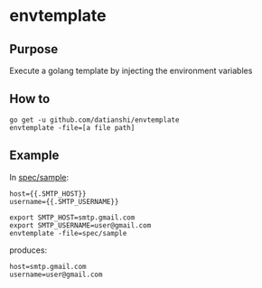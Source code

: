 # envtemplate

## Purpose
Execute a golang template by injecting the environment variables

## How to

```
go get -u github.com/datianshi/envtemplate
envtemplate -file=[a file path]
```

## Example
In [spec/sample](spec/sample):

```
host={{.SMTP_HOST}}
username={{.SMTP_USERNAME}}
```

```
export SMTP_HOST=smtp.gmail.com
export SMTP_USERNAME=user@gmail.com
envtemplate -file=spec/sample
```

produces:

```
host=smtp.gmail.com
username=user@gmail.com
```
